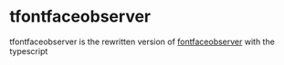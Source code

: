# tfontfaceobserver

tfontfaceobserver is the rewritten version of [fontfaceobserver](https://github.com/bramstein/fontfaceobserver) with the typescript